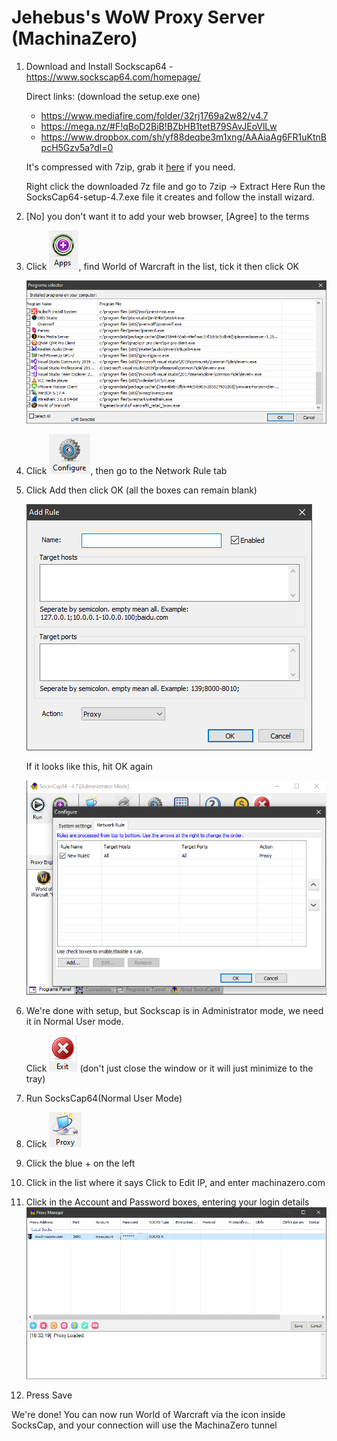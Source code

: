 # Jehebus's WoW Proxy Server (MachinaZero)

1. Download and Install Sockscap64 - https://www.sockscap64.com/homepage/

    Direct links: (download the setup.exe one)
    - https://www.mediafire.com/folder/32rj1769a2w82/v4.7
    - https://mega.nz/#F!qBoD2BiB!BZbHB1tetB79SAvJEoVlLw
    - https://www.dropbox.com/sh/yf88deqbe3m1xng/AAAiaAg6FR1uKtnBpcH5Gzv5a?dl=0
    
    It's compressed with 7zip, grab it [here](https://www.7-zip.org/download.html) if you need.
    
    Right click the downloaded 7z file and go to 7zip -> Extract Here
    Run the SocksCap64-setup-4.7.exe file it creates and follow the install wizard.
    
2. [No] you don't want it to add your web browser, [Agree] to the terms
3. Click ![+ Apps](apps.png), find World of Warcraft in the list, tick it then click OK

   ![Example Game List](list.png)
5. Click ![Configure](configure.png), then go to the Network Rule tab
6. Click Add then click OK (all the boxes can remain blank)

   ![Weird add box with empty boxes](addbox.png)

   If it looks like this, hit OK again
   
   ![It should look like this](socks1.png)
   
6. We're done with setup, but Sockscap is in Administrator mode, we need it in Normal User mode.
   
   Click ![Exit](exit.png) (don't just close the window or it will just minimize to the tray)
7. Run SocksCap64(Normal User Mode)
8. Click ![Proxy](proxy.png)
9. Click the blue + on the left
10. Click in the list where it says Click to Edit IP, and enter machinazero.com
11. Click in the Account and Password boxes, entering your login details
    ![Example Proxy](proxylist.png)
12. Press Save

We're done! You can now run World of Warcraft via the icon inside SocksCap, and your connection will use the MachinaZero tunnel
